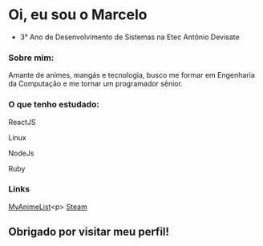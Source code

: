 # Oi, eu sou o Marcelo
- 3° Ano de Desenvolvimento de Sistemas na Etec Antônio Devisate

### Sobre mim:
Amante de animes, mangás e tecnologia, busco me formar em Engenharia da Computação
e me tornar um programador sênior.

### O que tenho estudado:
ReactJS<p>
Linux<p>
NodeJs<P>
Ruby<p>

### Links
[MyAnimeList](https://myanimelist.net/profile/Marceloo_)<p>
[Steam](https://steamcommunity.com/id/marceloocaralho/)

## Obrigado por visitar meu perfil!